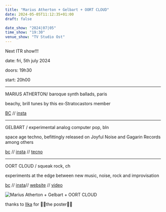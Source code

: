 ```yaml
---
title: "Marius Atherton + Gelbart + OORT CLOUD"
date: 2024-05-05T11:12:35+01:00
draft: false

date_show: "2024|07|05"
time_show: "19:30"
venue_show: "TV Studio Ost"
---
```


Next ITR show!!!

date: fri, 5th july 2024

doors: 19h30

start: 20h00

---

MARIUS ATHERTON/ baroque synth ballads, paris

beachy, brill tunes by this ex-Stratocastors member

[BC](https://mariusatherton.bandcamp.com/) // [insta](http://instagram.com/mariusatherton)

---

GELBART / experimental analog computer pop, bln

space age techno, befittingly released on Joyful Noise and Gagarin Records among others

[bc](http://gelbart.bandcamp.com/) // [insta](http://instagram.com/gelbart.gelbart) // [tecno](https://www.youtube.com/watch?v=EV2iNqmHf6E)

---

OORT CLOUD / squeak rock, ch

experiments at the edge between new music, noise, rock and improvisation

[bc](https://oort-cloud.bandcamp.com/) // [insta](https://www.instagram.com/oort_cloud_band)// [website](http://oortcloud.cyrillferrari.com/) // [video](https://www.youtube.com/watch?v=H950BDpBMsc&ab_channel=OORTCLOUD)

![Marius Atherton + Gelbart + OORT CLOUD](../../posters/2024-07-05.jpg)

thanks to [Ilka](https://www.instagram.com/illo_illu_) for 🎷🍅the poster🍅🎷
